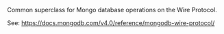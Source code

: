 Common superclass for Mongo database operations on the Wire Protocol.

See: https://docs.mongodb.com/v4.0/reference/mongodb-wire-protocol/